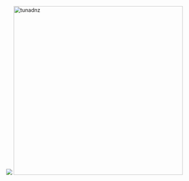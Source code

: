 <img src="https://cdn.discordapp.com/attachments/712351196106457158/814035995544518686/aboutMe.png" />

<img width='455' src="https://github-readme-stats.vercel.app/api?username=tunadnz&show_icons=true&theme=tokyonight" alt="tunadnz" />
